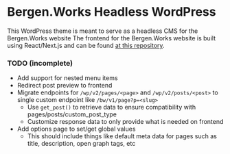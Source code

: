 # Bergen.Works Headless WordPress
This WordPress theme is meant to serve as a headless CMS for the Bergen.Works website
The frontend for the Bergen.Works website is built using React/Next.js and can be found [at this repository](https://github.com/SvSven/bergenworks-frontend).

### TODO (incomplete)
* Add support for nested menu items
* Redirect post preview to frontend
* Migrate endpoints for `/wp/v2/pages/<page>` and `/wp/v2/posts/<post>` to single custom endpoint like `/bw/v1/page?p=<slug>`
    * Use `get_post()` to retrieve data to ensure compatibility with pages/posts/custom_post_type
    * Customize response data to only provide what is needed on frontend
* Add options page to set/get global values
    * This should include things like default meta data for pages such as title, description, open graph tags, etc
